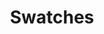 ---
title: Swatches
direct_url: https://projects.calebevans.me/swatches/
category: tools
description: Create and organize collections of colors
---